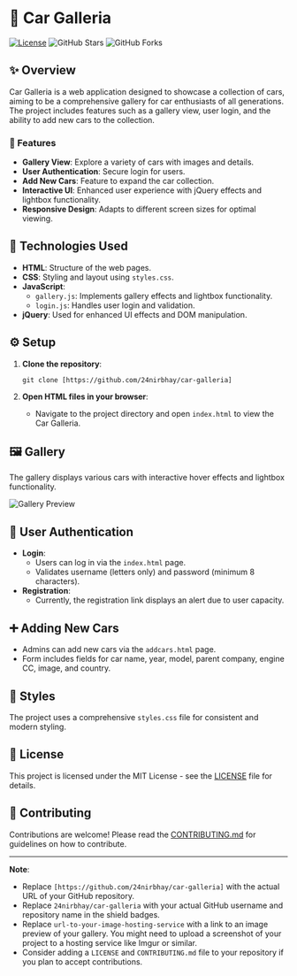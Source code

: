 # 🚗 Car Galleria

[![License](https://img.shields.io/badge/License-MIT-blue.svg)](https://opensource.org/licenses/MIT)
![GitHub Stars](https://img.shields.io/github/stars/your-username/car-galleria?style=social)
![GitHub Forks](https://img.shields.io/github/forks/your-username/car-galleria?style=social)

## ✨ Overview

Car Galleria is a web application designed to showcase a collection of cars, aiming to be a comprehensive gallery for car enthusiasts of all generations. The project includes features such as a gallery view, user login, and the ability to add new cars to the collection.

### 🚀 Features

- **Gallery View**: Explore a variety of cars with images and details.
- **User Authentication**: Secure login for users.
- **Add New Cars**: Feature to expand the car collection.
- **Interactive UI**: Enhanced user experience with jQuery effects and lightbox functionality.
- **Responsive Design**: Adapts to different screen sizes for optimal viewing.

## 🧰 Technologies Used

- **HTML**: Structure of the web pages.
- **CSS**: Styling and layout using `styles.css`.
- **JavaScript**:
  - `gallery.js`: Implements gallery effects and lightbox functionality.
  - `login.js`: Handles user login and validation.
- **jQuery**: Used for enhanced UI effects and DOM manipulation.

## ⚙️ Setup

1.  **Clone the repository**:

    ```
    git clone [https://github.com/24nirbhay/car-galleria]
    ```
2.  **Open HTML files in your browser**:

    -   Navigate to the project directory and open `index.html` to view the Car Galleria.

## 🖼️ Gallery

The gallery displays various cars with interactive hover effects and lightbox functionality.

![Gallery Preview](url-to-your-image-hosting-service)

## 🔑 User Authentication

-   **Login**:
    -   Users can log in via the `index.html` page.
    -   Validates username (letters only) and password (minimum 8 characters).
-   **Registration**:
    -   Currently, the registration link displays an alert due to user capacity.

## ➕ Adding New Cars

-   Admins can add new cars via the `addcars.html` page.
-   Form includes fields for car name, year, model, parent company, engine CC, image, and country.

## 🎨 Styles

The project uses a comprehensive `styles.css` file for consistent and modern styling.

## 📜 License

This project is licensed under the MIT License - see the [LICENSE](LICENSE) file for details.

## 🤝 Contributing

Contributions are welcome! Please read the [CONTRIBUTING.md](CONTRIBUTING.md) for guidelines on how to contribute.

---

**Note**:

-   Replace `[https://github.com/24nirbhay/car-galleria]` with the actual URL of your GitHub repository.
-   Replace `24nirbhay/car-galleria` with your actual GitHub username and repository name in the shield badges.
-   Replace `url-to-your-image-hosting-service` with a link to an image preview of your gallery. You might need to upload a screenshot of your project to a hosting service like Imgur or similar.
-   Consider adding a `LICENSE` and `CONTRIBUTING.md` file to your repository if you plan to accept contributions.

